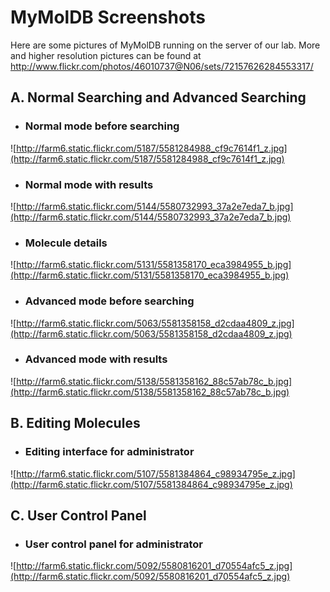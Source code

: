# MyMolDB Screenshots #

Here are some pictures of MyMolDB running on the server of our lab. More and higher resolution pictures can be found at http://www.flickr.com/photos/46010737@N06/sets/72157626284553317/

## A. Normal Searching and Advanced Searching ##

  * ### Normal mode before searching ###

![http://farm6.static.flickr.com/5187/5581284988_cf9c7614f1_z.jpg](http://farm6.static.flickr.com/5187/5581284988_cf9c7614f1_z.jpg)

  * ### Normal mode with results ###

![http://farm6.static.flickr.com/5144/5580732993_37a2e7eda7_b.jpg](http://farm6.static.flickr.com/5144/5580732993_37a2e7eda7_b.jpg)

  * ### Molecule details ###

![http://farm6.static.flickr.com/5131/5581358170_eca3984955_b.jpg](http://farm6.static.flickr.com/5131/5581358170_eca3984955_b.jpg)

  * ### Advanced mode before searching ###

![http://farm6.static.flickr.com/5063/5581358158_d2cdaa4809_z.jpg](http://farm6.static.flickr.com/5063/5581358158_d2cdaa4809_z.jpg)

  * ### Advanced mode with results ###

![http://farm6.static.flickr.com/5138/5581358162_88c57ab78c_b.jpg](http://farm6.static.flickr.com/5138/5581358162_88c57ab78c_b.jpg)

## B. Editing Molecules ##

  * ### Editing interface for administrator ###

![http://farm6.static.flickr.com/5107/5581384864_c98934795e_z.jpg](http://farm6.static.flickr.com/5107/5581384864_c98934795e_z.jpg)

## C. User Control Panel ##

  * ### User control panel for administrator ###

![http://farm6.static.flickr.com/5092/5580816201_d70554afc5_z.jpg](http://farm6.static.flickr.com/5092/5580816201_d70554afc5_z.jpg)